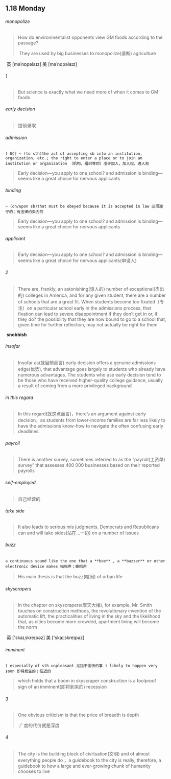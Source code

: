 ## 1.18	Monday

###### monopolize

> How do environmentalist opponents view GM foods according to the passage?
>
> ​	They are used by big businesses to monopolize(垄断) agriculture

​	英 [məˈnɒpəlaɪz]   美 [məˈnɑpəlaɪz] 

###### 1

> But science is exactly what we need more of when it comes to GM foods

###### early decision

> 提前录取

###### admission

​	`[ UC] ~ (to sth)the act of accepting sb into an institution, organization, etc.; the right to enter a place or to join an institution or organization （机构、组织等的）准许加入，加入权，进入权`

> Early decision—you apply to one school? and admission is binding—seems like a great choice for nervous applicants

###### binding

​	`~ (on/upon sb)that must be obeyed because it is accepted in law 必须遵守的；有法律约束力的`

> Early decision—you apply to one school? and admission is binding—seems like a great choice for nervous applicants

###### applicant

> Early decision—you apply to one school? and admission is binding—seems like a great choice for nervous applicants(申请人)

###### 2

> There are, frankly, an astonishing(惊人的) number of exceptional(杰出的) colleges in America, and for any given student, there are a number of schools that are a great fit. When students become too fixated（专注）on a particular school early in the admissions process, that fixation can lead to severe disappointment if they don’t get in or, if they do? the possibility that they are now bound to go to a school that, given time for further reflection, may not actually be right for them

​	**snobbish**

###### insofar

> Insofar as(就目前而言) early decision offers a genuine admissions edge(优势), that advantage goes largely to students who already have numerous advantages. The students who use early decision tend to be those who have received higher-quality college guidance, usually a result of coming from a more privileged background

###### in this regard

> In this regard(就这点而言)，there’s an argument against early decision，as students from lower-income families are far less likely to have the admissions know-how to navigate the often confusing early deadlines.

###### payroll

> There is another survey, sometimes referred to as the “payroll(工资单) survey” that assesses 400 000 businesses based on their reported payrolls

###### self-employed

> 自己经营的

###### take side

> It also leads to serious mis judgments. Democrats and Republicans can and will take sides(站在...一边) on a number of issues

###### buzz

​	`a continuous sound like the one that a **bee** , a **buzzer** or other electronic device makes 嗡嗡声；蜂鸣声`

> His main thesis is that the buzz(喧闹) of urban life

###### skyscrapers

>In the chapter on skyscrapers(摩天大楼), for example, Mr. Smith touches on construction methods, the revolutionary invention of the automatic lift, the practicalities of living in the sky and the likelihood that, as cities become more crowded, apartment living will become the norm

​	英 ['skaɪˌskreɪpəz]   美 ['skaɪˌskreɪpəz] 

###### imminent

​	`( especially of sth unpleasant 尤指不愉快的事 ) likely to happen very soon 即将发生的；临近的`

> which holds that a boom in skyscraper construction is a foolproof sign of an imminent(即将到来的) recession

###### 3

> One obvious criticism is that the price of breadth is depth
>
> ​	广度的代价就是深度

###### 4

> The city is the building block of civilisation(文明) and of almost everything people do； a guidebook to the city is really, therefore, a guidebook to how a large and ever-growing chunk of humanity chooses to live

